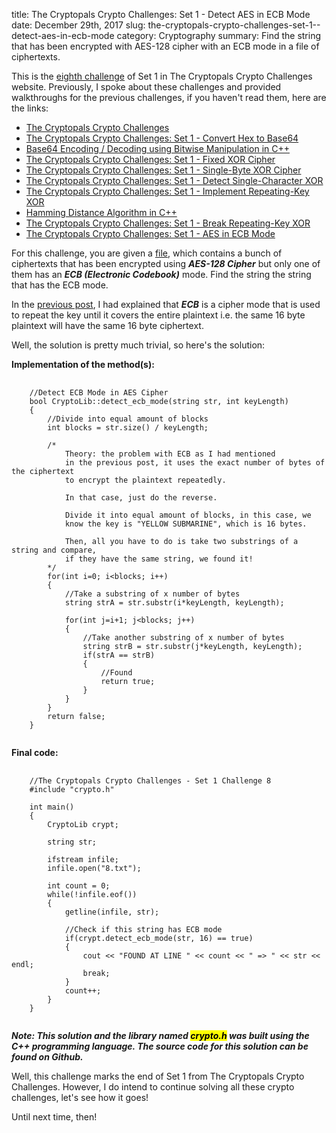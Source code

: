 title: The Cryptopals Crypto Challenges: Set 1 - Detect AES in ECB Mode
date: December 29th, 2017
slug: the-cryptopals-crypto-challenges-set-1--detect-aes-in-ecb-mode
category: Cryptography
summary: Find the string that has been encrypted with AES-128 cipher with an ECB mode in a file of ciphertexts.

This is the [eighth
challenge](http://cryptopals.com/sets/1/challenges/8) of Set 1 in The
Cryptopals Crypto Challenges website. Previously, I spoke about these
challenges and provided walkthroughs for the previous challenges, if you
haven't read them, here are the links:

+ [The Cryptopals Crypto
    Challenges](/posts/the-cryptopals-crypto-challenges)
+ [The Cryptopals Crypto Challenges: Set 1 - Convert Hex to
    Base64](/posts/the-cryptopals-crypto-challenges-set-1-convert-hex-to-base64)
+ [Base64 Encoding / Decoding using Bitwise Manipulation in
    C++](/posts/base64-encoding-decoding-using-bitwise-manipulation-in-c)
+ [The Cryptopals Crypto Challenges: Set 1 - Fixed XOR
    Cipher](/posts/the-cryptopals-crypto-challenges-set-1-fixed-xor)
+ [The Cryptopals Crypto Challenges: Set 1 - Single-Byte XOR
    Cipher](/posts/the-cryptopals-crypto-challenges-set-1-single-byte-xor-cipher)
+ [The Cryptopals Crypto Challenges: Set 1 - Detect Single-Character
    XOR](/posts/the-cryptopals-crypto-challenges-set-1-detect-single-character-xor)
+ [The Cryptopals Crypto Challenges: Set 1 - Implement Repeating-Key
    XOR](/posts/the-cryptopals-crypto-challenges-set-1-implement-repeating-key-xor)
+ [Hamming Distance Algorithm in
    C++](/posts/hamming-distance-algorithm-in-c)
+ [The Cryptopals Crypto Challenges: Set 1 - Break Repeating-Key
    XOR](/posts/the-cryptopals-crypto-challenges-set-1-break-repeating-key-xor)
+ [The Cryptopals Crypto Challenges: Set 1 - AES in ECB
    Mode](/posts/the-cryptopals-crypto-challenges-set-1-aes-in-ecb-mode)

For this challenge, you are given a
[file](http://cryptopals.com/static/challenge-data/8.txt), which
contains a bunch of ciphertexts that has been encrypted using ***AES-128
Cipher*** but only one of them has an ***ECB (Electronic Codebook)*** mode.
Find the string the string that has the ECB mode.

In the [previous
post](/posts/the-cryptopals-crypto-challenges-set-1-aes-in-ecb-mode),
I had explained that ***ECB*** is a cipher mode that is used to repeat the
key until it covers the entire plaintext i.e. the same 16 byte plaintext
will have the same 16 byte ciphertext.

Well, the solution is pretty much trivial, so here's the solution:

**Implementation of the method(s):**

<pre>
    <code class="cpp">
    //Detect ECB Mode in AES Cipher
    bool CryptoLib::detect_ecb_mode(string str, int keyLength)
    {
        //Divide into equal amount of blocks
        int blocks = str.size() / keyLength;

        /*
            Theory: the problem with ECB as I had mentioned
            in the previous post, it uses the exact number of bytes of the ciphertext
            to encrypt the plaintext repeatedly.

            In that case, just do the reverse.

            Divide it into equal amount of blocks, in this case, we
            know the key is "YELLOW SUBMARINE", which is 16 bytes.

            Then, all you have to do is take two substrings of a string and compare,
            if they have the same string, we found it!
        */
        for(int i=0; i&lt;blocks; i++)
        {
            //Take a substring of x number of bytes
            string strA = str.substr(i*keyLength, keyLength);

            for(int j=i+1; j&lt;blocks; j++)
            {
                //Take another substring of x number of bytes
                string strB = str.substr(j*keyLength, keyLength);
                if(strA == strB)
                {
                    //Found
                    return true;
                }
            }
        }
        return false;
    }
    </code>
</pre>

**Final code:**

<pre>
    <code class="cpp">
    //The Cryptopals Crypto Challenges - Set 1 Challenge 8
    #include "crypto.h"

    int main()
    {
        CryptoLib crypt;

        string str;

        ifstream infile;
        infile.open("8.txt");

        int count = 0;
        while(!infile.eof())
        {
            getline(infile, str);

            //Check if this string has ECB mode
            if(crypt.detect_ecb_mode(str, 16) == true)
            {
                cout << "FOUND AT LINE " << count << " => " << str << endl;
                break;
            }
            count++;
        }
    }
    </code>
</pre>

***Note: This solution and the library named <mark>crypto.h</mark> was
built using the C++ programming language. The source code for this
solution can be found on Github.***

Well, this challenge marks the end of Set 1 from The Cryptopals Crypto
Challenges. However, I do intend to continue solving all these crypto
challenges, let's see how it goes!

Until next time, then!